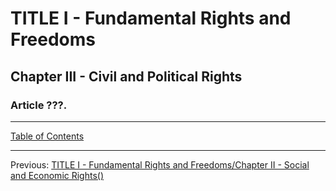 # TITLE I - Fundamental Rights and Freedoms

## Chapter III - Civil and Political Rights

### Article ???. 

---

[Table of Contents](TABLE_OF_CONTENTS.md)

---

Previous: [TITLE I - Fundamental Rights and Freedoms/Chapter II - Social and Economic Rights()](TITLE_1_CH_2.md)
